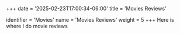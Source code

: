 +++
date = '2025-02-23T17:00:34-06:00'
title = 'Movies Reviews'

identifier = 'Movies'
name = 'Movies Reviews'
weight = 5
+++
Here is where I do movie reviews
